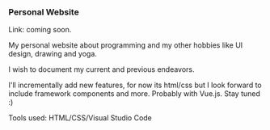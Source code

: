 ### Personal Website

Link: coming soon.

My personal website about programming and my other hobbies like UI design, drawing and yoga.
  
I wish to document my current and previous endeavors.

I'll incrementally add new features, for now its html/css but I look forward to include framework components and more. Probably with Vue.js. Stay tuned :)  

Tools used:
HTML/CSS/Visual Studio Code
